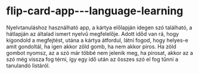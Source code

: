 # flip-card-app---language-learning
Nyelvtanuláshoz használható app, a kártya előlapján idegen szó található, a hátlapján az általad ismert nyelvű megfelelője. Adott időd van rá, hogy kigondold a megfejtést, utána a kártya átfordul, látni fogod, hogy helyes-e amit gondoltál, ha igen akkor zöld gomb, ha nem akkor piros. Ha zöld gombot nyomsz, az a szó már többé nem jelenik meg, ha pirosat, akkor az a szó még vissza fog térni, így egy idő után az összes szó el fog tűnni a tanulandó listáról.
